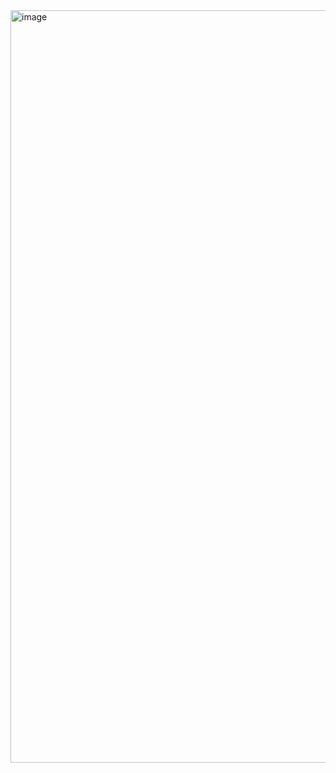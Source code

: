 <img width="900" height="1204" alt="image" src="https://github.com/user-attachments/assets/09b4ec4b-f110-4d11-80db-e277903d652f" />
